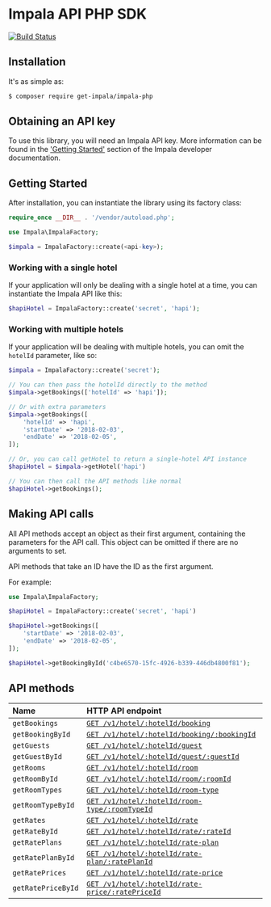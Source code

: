 # Impala API PHP SDK
[![Build Status](https://travis-ci.org/GetImpala/impala-php.svg?branch=master)](https://travis-ci.org/GetImpala/impala-php)

## Installation

It's as simple as:

```bash
$ composer require get-impala/impala-php
```

## Obtaining an API key

To use this library, you will need an Impala API key. More information can be
found in the ['Getting Started'][getting-started] section of the Impala developer documentation.

## Getting Started

After installation, you can instantiate the library using its factory class:

```php
require_once __DIR__ . '/vendor/autoload.php';

use Impala\ImpalaFactory;

$impala = ImpalaFactory::create(<api-key>);
```

### Working with a single hotel

If your application will only be dealing with a single hotel at a time,
you can instantiate the Impala API like this:

```php
$hapiHotel = ImpalaFactory::create('secret', 'hapi');
```

### Working with multiple hotels

If your application will be dealing with multiple hotels, you can omit the `hotelId`
parameter, like so:

```php
$impala = ImpalaFactory::create('secret');

// You can then pass the hotelId directly to the method
$impala->getBookings(['hotelId' => 'hapi']);

// Or with extra parameters
$impala->getBookings([
    'hotelId' => 'hapi',
    'startDate' => '2018-02-03',
    'endDate' => '2018-02-05',
]);

// Or, you can call getHotel to return a single-hotel API instance
$hapiHotel = $impala->getHotel('hapi')

// You can then call the API methods like normal
$hapiHotel->getBookings();
```

## Making API calls

All API methods accept an object as their first argument, containing the parameters for the API call. This object can be omitted if there are no arguments to set.

API methods that take an ID have the ID as the first argument.

For example:

```php
use Impala\ImpalaFactory;

$hapiHotel = ImpalaFactory::create('secret', 'hapi')

$hapiHotel->getBookings([
    'startDate' => '2018-02-03',
    'endDate' => '2018-02-05',
]);

$hapiHotel->getBookingById('c4be6570-15fc-4926-b339-446db4800f81');
```

## API methods

| Name               | HTTP API endpoint                                                  |
|:-------------------|:-------------------------------------------------------------------|
| `getBookings`      | [`GET /v1/hotel/:hotelId/booking`][type-booking]                   |
| `getBookingById`   | [`GET /v1/hotel/:hotelId/booking/:bookingId`][type-booking]        |
| `getGuests`        | [`GET /v1/hotel/:hotelId/guest`][type-guest]                       |
| `getGuestById`     | [`GET /v1/hotel/:hotelId/guest/:guestId`][type-guest]              |
| `getRooms`         | [`GET /v1/hotel/:hotelId/room`][type-room]                         |
| `getRoomById`      | [`GET /v1/hotel/:hotelId/room/:roomId`][type-room]                 |
| `getRoomTypes`     | [`GET /v1/hotel/:hotelId/room-type`][type-roomtype]                |
| `getRoomTypeById`  | [`GET /v1/hotel/:hotelId/room-type/:roomTypeId`][type-roomtype]    |
| `getRates`         | [`GET /v1/hotel/:hotelId/rate`][type-rate]                         |
| `getRateById`      | [`GET /v1/hotel/:hotelId/rate/:rateId`][type-rate]                 |
| `getRatePlans`     | [`GET /v1/hotel/:hotelId/rate-plan`][type-rateplan]                |
| `getRatePlanById`  | [`GET /v1/hotel/:hotelId/rate-plan/:ratePlanId`][type-rateplan]    |
| `getRatePrices`    | [`GET /v1/hotel/:hotelId/rate-price`][type-rateprice]              |
| `getRatePriceById` | [`GET /v1/hotel/:hotelId/rate-price/:ratePriceId`][type-rateprice] |

[getting-started]: https://docs.getimpala.com/#getting-started
[type-booking]: https://docs.getimpala.com/#booking
[type-guest]: https://docs.getimpala.com/#guest
[type-room]: https://docs.getimpala.com/#room
[type-roomtype]: https://docs.getimpala.com/#room-type
[type-rate]: https://docs.getimpala.com/#rate
[type-rateplan]: https://docs.getimpala.com/#rate-plan
[type-rateprice]: https://docs.getimpala.com/#rate-price
